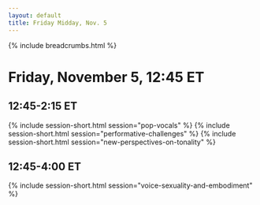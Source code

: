 ```yaml
---
layout: default
title: Friday Midday, Nov. 5
---
```


{% include breadcrumbs.html %}

# Friday, November 5, 12:45 ET

## 12:45-2:15 ET
{% include session-short.html session="pop-vocals" %}
{% include session-short.html session="performative-challenges" %}
{% include session-short.html session="new-perspectives-on-tonality" %}

## 12:45-4:00 ET
{% include session-short.html session="voice-sexuality-and-embodiment" %}
